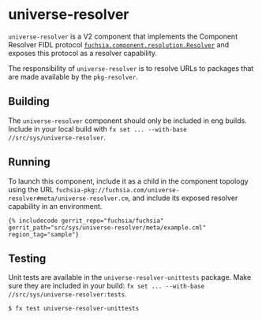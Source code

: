 # universe-resolver

`universe-resolver` is a V2 component that implements the Component Resolver FIDL protocol
[`fuchsia.component.resolution.Resolver`] and exposes this protocol as a resolver capability.

The responsibility of `universe-resolver` is to resolve URLs to packages that are made available
by the `pkg-resolver`.

## Building

The `universe-resolver` component should only be included in eng builds.
Include in your local build with `fx set ... --with-base //src/sys/universe-resolver`.

## Running

To launch this component, include it as a child in the component topology using the URL
`fuchsia-pkg://fuchsia.com/universe-resolver#meta/universe-resolver.cm`, and include its
exposed resolver capability in an environment.

```json5
{% includecode gerrit_repo="fuchsia/fuchsia" gerrit_path="src/sys/universe-resolver/meta/example.cml" region_tag="sample"}
```

## Testing

Unit tests are available in the `universe-resolver-unittests` package.
Make sure they are included in your build: `fx set ... --with-base //src/sys/universe-resolver:tests`.

```
$ fx test universe-resolver-unittests
```

[`fuchsia.component.resolution.Resolver`]: ../../../sdk/fidl/fuchsia.sys2/runtime/component_resolver.fidl
